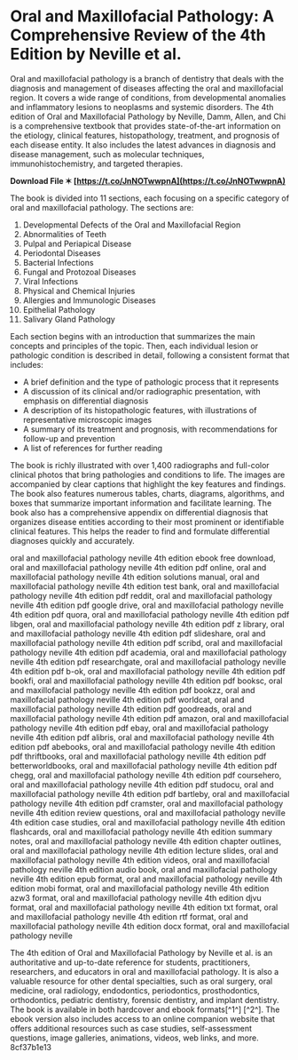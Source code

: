 
 
# Oral and Maxillofacial Pathology: A Comprehensive Review of the 4th Edition by Neville et al.
 
Oral and maxillofacial pathology is a branch of dentistry that deals with the diagnosis and management of diseases affecting the oral and maxillofacial region. It covers a wide range of conditions, from developmental anomalies and inflammatory lesions to neoplasms and systemic disorders. The 4th edition of Oral and Maxillofacial Pathology by Neville, Damm, Allen, and Chi is a comprehensive textbook that provides state-of-the-art information on the etiology, clinical features, histopathology, treatment, and prognosis of each disease entity. It also includes the latest advances in diagnosis and disease management, such as molecular techniques, immunohistochemistry, and targeted therapies.
 
**Download File ✶ [https://t.co/JnNOTwwpnA](https://t.co/JnNOTwwpnA)**


 
The book is divided into 11 sections, each focusing on a specific category of oral and maxillofacial pathology. The sections are:
 
1. Developmental Defects of the Oral and Maxillofacial Region
2. Abnormalities of Teeth
3. Pulpal and Periapical Disease
4. Periodontal Diseases
5. Bacterial Infections
6. Fungal and Protozoal Diseases
7. Viral Infections
8. Physical and Chemical Injuries
9. Allergies and Immunologic Diseases
10. Epithelial Pathology
11. Salivary Gland Pathology

Each section begins with an introduction that summarizes the main concepts and principles of the topic. Then, each individual lesion or pathologic condition is described in detail, following a consistent format that includes:

- A brief definition and the type of pathologic process that it represents
- A discussion of its clinical and/or radiographic presentation, with emphasis on differential diagnosis
- A description of its histopathologic features, with illustrations of representative microscopic images
- A summary of its treatment and prognosis, with recommendations for follow-up and prevention
- A list of references for further reading

The book is richly illustrated with over 1,400 radiographs and full-color clinical photos that bring pathologies and conditions to life. The images are accompanied by clear captions that highlight the key features and findings. The book also features numerous tables, charts, diagrams, algorithms, and boxes that summarize important information and facilitate learning. The book also has a comprehensive appendix on differential diagnosis that organizes disease entities according to their most prominent or identifiable clinical features. This helps the reader to find and formulate differential diagnoses quickly and accurately.
 
oral and maxillofacial pathology neville 4th edition ebook free download,  oral and maxillofacial pathology neville 4th edition pdf online,  oral and maxillofacial pathology neville 4th edition solutions manual,  oral and maxillofacial pathology neville 4th edition test bank,  oral and maxillofacial pathology neville 4th edition pdf reddit,  oral and maxillofacial pathology neville 4th edition pdf google drive,  oral and maxillofacial pathology neville 4th edition pdf quora,  oral and maxillofacial pathology neville 4th edition pdf libgen,  oral and maxillofacial pathology neville 4th edition pdf z library,  oral and maxillofacial pathology neville 4th edition pdf slideshare,  oral and maxillofacial pathology neville 4th edition pdf scribd,  oral and maxillofacial pathology neville 4th edition pdf academia,  oral and maxillofacial pathology neville 4th edition pdf researchgate,  oral and maxillofacial pathology neville 4th edition pdf b-ok,  oral and maxillofacial pathology neville 4th edition pdf bookfi,  oral and maxillofacial pathology neville 4th edition pdf booksc,  oral and maxillofacial pathology neville 4th edition pdf bookzz,  oral and maxillofacial pathology neville 4th edition pdf worldcat,  oral and maxillofacial pathology neville 4th edition pdf goodreads,  oral and maxillofacial pathology neville 4th edition pdf amazon,  oral and maxillofacial pathology neville 4th edition pdf ebay,  oral and maxillofacial pathology neville 4th edition pdf alibris,  oral and maxillofacial pathology neville 4th edition pdf abebooks,  oral and maxillofacial pathology neville 4th edition pdf thriftbooks,  oral and maxillofacial pathology neville 4th edition pdf betterworldbooks,  oral and maxillofacial pathology neville 4th edition pdf chegg,  oral and maxillofacial pathology neville 4th edition pdf coursehero,  oral and maxillofacial pathology neville 4th edition pdf studocu,  oral and maxillofacial pathology neville 4th edition pdf bartleby,  oral and maxillofacial pathology neville 4th edition pdf cramster,  oral and maxillofacial pathology neville 4th edition review questions,  oral and maxillofacial pathology neville 4th edition case studies,  oral and maxillofacial pathology neville 4th edition flashcards,  oral and maxillofacial pathology neville 4th edition summary notes,  oral and maxillofacial pathology neville 4th edition chapter outlines,  oral and maxillofacial pathology neville 4th edition lecture slides,  oral and maxillofacial pathology neville 4th edition videos,  oral and maxillofacial pathology neville 4th edition audio book,  oral and maxillofacial pathology neville 4th edition epub format,  oral and maxillofacial pathology neville 4th edition mobi format,  oral and maxillofacial pathology neville 4th edition azw3 format,  oral and maxillofacial pathology neville 4th edition djvu format,  oral and maxillofacial pathology neville 4th edition txt format,  oral and maxillofacial pathology neville 4th edition rtf format,  oral and maxillofacial pathology neville 4th edition docx format,  oral and maxillofacial pathology neville
 
The 4th edition of Oral and Maxillofacial Pathology by Neville et al. is an authoritative and up-to-date reference for students, practitioners, researchers, and educators in oral and maxillofacial pathology. It is also a valuable resource for other dental specialties, such as oral surgery, oral medicine, oral radiology, endodontics, periodontics, prosthodontics, orthodontics, pediatric dentistry, forensic dentistry, and implant dentistry. The book is available in both hardcover and ebook formats[^1^] [^2^]. The ebook version also includes access to an online companion website that offers additional resources such as case studies, self-assessment questions, image galleries, animations, videos, web links, and more.
 8cf37b1e13
 
